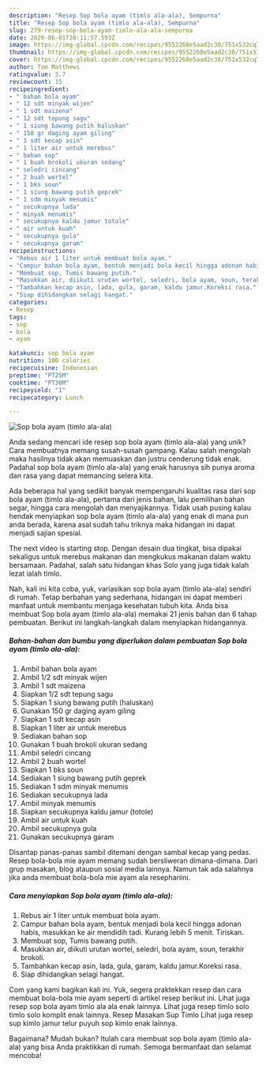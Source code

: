 ```yaml
---
description: "Resep Sop bola ayam (timlo ala-ala), Sempurna"
title: "Resep Sop bola ayam (timlo ala-ala), Sempurna"
slug: 279-resep-sop-bola-ayam-timlo-ala-ala-sempurna
date: 2020-06-01T20:11:57.593Z
image: https://img-global.cpcdn.com/recipes/9552268e5aad2c38/751x532cq70/sop-bola-ayam-timlo-ala-ala-foto-resep-utama.jpg
thumbnail: https://img-global.cpcdn.com/recipes/9552268e5aad2c38/751x532cq70/sop-bola-ayam-timlo-ala-ala-foto-resep-utama.jpg
cover: https://img-global.cpcdn.com/recipes/9552268e5aad2c38/751x532cq70/sop-bola-ayam-timlo-ala-ala-foto-resep-utama.jpg
author: Tom Matthews
ratingvalue: 3.7
reviewcount: 15
recipeingredient:
- " bahan bola ayam"
- " 12 sdt minyak wijen"
- " 1 sdt maizena"
- " 12 sdt tepung sagu"
- " 1 siung bawang putih haluskan"
- " 150 gr daging ayam giling"
- " 1 sdt kecap asin"
- " 1 liter air untuk merebus"
- " bahan sop"
- " 1 buah brokoli ukuran sedang"
- " seledri cincang"
- " 2 buah wortel"
- " 1 bks soun"
- " 1 siung bawang putih geprek"
- " 1 sdm minyak menumis"
- " secukupnya lada"
- " minyak menumis"
- " secukupnya kaldu jamur totole"
- " air untuk kuah"
- " secukupnya gula"
- " secukupnya garam"
recipeinstructions:
- "Rebus air 1 liter untuk membuat bola ayam."
- "Campur bahan bola ayam, bentuk menjadi bola kecil hingga adonan habis, masukkan ke air mendidih tadi. Kurang lebih 5 menit. Tiriskan."
- "Membuat sop, Tumis bawang putih."
- "Masukkan air, diikuti urutan wortel, seledri, bola ayam, soun, terakhir brokoli."
- "Tambahkan kecap asin, lada, gula, garam, kaldu jamur.Koreksi rasa."
- "Siap dihidangkan selagi hangat."
categories:
- Resep
tags:
- sop
- bola
- ayam

katakunci: sop bola ayam 
nutrition: 100 calories
recipecuisine: Indonesian
preptime: "PT25M"
cooktime: "PT30M"
recipeyield: "1"
recipecategory: Lunch

---
```



![Sop bola ayam (timlo ala-ala)](https://img-global.cpcdn.com/recipes/9552268e5aad2c38/751x532cq70/sop-bola-ayam-timlo-ala-ala-foto-resep-utama.jpg)

Anda sedang mencari ide resep sop bola ayam (timlo ala-ala) yang unik? Cara membuatnya memang susah-susah gampang. Kalau salah mengolah maka hasilnya tidak akan memuaskan dan justru cenderung tidak enak. Padahal sop bola ayam (timlo ala-ala) yang enak harusnya sih punya aroma dan rasa yang dapat memancing selera kita.

Ada beberapa hal yang sedikit banyak mempengaruhi kualitas rasa dari sop bola ayam (timlo ala-ala), pertama dari jenis bahan, lalu pemilihan bahan segar, hingga cara mengolah dan menyajikannya. Tidak usah pusing kalau hendak menyiapkan sop bola ayam (timlo ala-ala) yang enak di mana pun anda berada, karena asal sudah tahu triknya maka hidangan ini dapat menjadi sajian spesial.

The next video is starting stop. Dengan desain dua tingkat, bisa dipakai sekaligus untuk merebus makanan dan mengkukus makanan dalam waktu bersamaan. Padahal, salah satu hidangan khas Solo yang juga tidak kalah lezat ialah timlo.


Nah, kali ini kita coba, yuk, variasikan sop bola ayam (timlo ala-ala) sendiri di rumah. Tetap berbahan yang sederhana, hidangan ini dapat memberi manfaat untuk membantu menjaga kesehatan tubuh kita. Anda bisa membuat Sop bola ayam (timlo ala-ala) memakai 21 jenis bahan dan 6 tahap pembuatan. Berikut ini langkah-langkah dalam menyiapkan hidangannya.

<!--inarticleads1-->

##### Bahan-bahan dan bumbu yang diperlukan dalam pembuatan Sop bola ayam (timlo ala-ala):

1. Ambil  bahan bola ayam
1. Ambil  1/2 sdt minyak wijen
1. Ambil  1 sdt maizena
1. Siapkan  1/2 sdt tepung sagu
1. Siapkan  1 siung bawang putih (haluskan)
1. Gunakan  150 gr daging ayam giling
1. Siapkan  1 sdt kecap asin
1. Siapkan  1 liter air untuk merebus
1. Sediakan  bahan sop
1. Gunakan  1 buah brokoli ukuran sedang
1. Ambil  seledri cincang
1. Ambil  2 buah wortel
1. Siapkan  1 bks soun
1. Sediakan  1 siung bawang putih geprek
1. Sediakan  1 sdm minyak menumis
1. Sediakan  secukupnya lada
1. Ambil  minyak menumis
1. Siapkan  secukupnya kaldu jamur (totole)
1. Ambil  air untuk kuah
1. Ambil  secukupnya gula
1. Gunakan  secukupnya garam


Disantap panas-panas sambil ditemani dengan sambal kecap yang pedas. Resep bola-bola mie ayam memang sudah bersliweran dimana-dimana. Dari grup masakan, blog ataupun sosial media lainnya. Namun tak ada salahnya jika anda membuat bola-bola mie ayam ala resephariini. 

<!--inarticleads2-->

##### Cara menyiapkan Sop bola ayam (timlo ala-ala):

1. Rebus air 1 liter untuk membuat bola ayam.
1. Campur bahan bola ayam, bentuk menjadi bola kecil hingga adonan habis, masukkan ke air mendidih tadi. Kurang lebih 5 menit. Tiriskan.
1. Membuat sop, Tumis bawang putih.
1. Masukkan air, diikuti urutan wortel, seledri, bola ayam, soun, terakhir brokoli.
1. Tambahkan kecap asin, lada, gula, garam, kaldu jamur.Koreksi rasa.
1. Siap dihidangkan selagi hangat.


Com yang kami bagikan kali ini. Yuk, segera praktekkan resep dan cara membuat bola-bola mie ayam seperti di artikel resep berikut ini. Lihat juga resep sop bola ayam timlo ala ala enak lainnya. Lihat juga resep timlo solo timlo solo komplit enak lainnya. Resep Masakan Sup Timlo Lihat juga resep sup kimlo jamur telur puyuh sop kimlo enak lainnya. 

Bagaimana? Mudah bukan? Itulah cara membuat sop bola ayam (timlo ala-ala) yang bisa Anda praktikkan di rumah. Semoga bermanfaat dan selamat mencoba!
